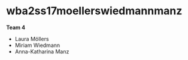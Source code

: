 # wba2ss17moellerswiedmannmanz

**Team 4**

- Laura Möllers
- Miriam Wiedmann
- Anna-Katharina Manz
